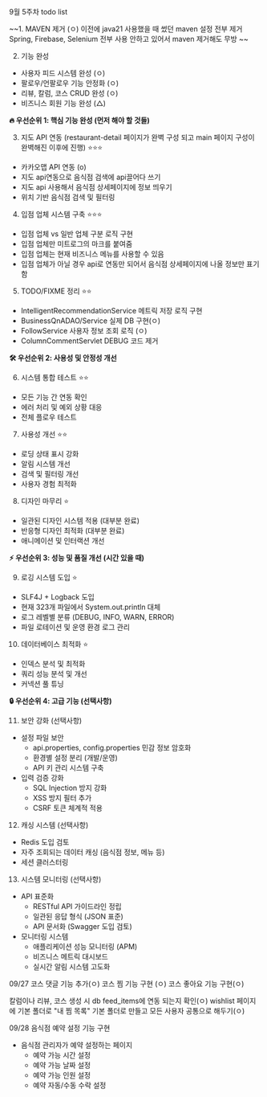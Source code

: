 9월 5주차 todo list

~~1.  MAVEN 제거 (ㅇ)
    이전에 java21 사용했을 때 썼던 maven 설정 전부 제거
    Spring, Firebase, Selenium 전부 사용 안하고 있어서 maven 제거해도 무방 ~~

2.  기능 완성
  - 사용자 피드 시스템 완성 (ㅇ)
  - 팔로우/언팔로우 기능 안정화 (ㅇ)
  - 리뷰, 칼럼, 코스 CRUD 완성 (ㅇ)
  - 비즈니스 회원 기능 완성 (△)

**🔥 우선순위 1: 핵심 기능 완성 (먼저 해야 할 것들)**

3. 지도 API 연동 (restaurant-detail 페이지가 완벽 구성 되고 main 페이지 구성이 완벽해진 이후에 진행) ⭐⭐⭐
  - 카카오맵 API 연동 (o)
  - 지도 api연동으로 음식점 검색에 api끌어다 쓰기
  - 지도 api 사용해서 음식점 상세페이지에 정보 띄우기
  - 위치 기반 음식점 검색 및 필터링

4. 입점 업체 시스템 구축 ⭐⭐⭐
  - 입점 업체 vs 일반 업체 구분 로직 구현
  - 입점 업체만 미트로그의 마크를 붙여줌
  - 입점 업체는 현재 비즈니스 메뉴를 사용할 수 있음
  - 입점 업체가 아닐 경우 api로 연동만 되어서 음식점 상세페이지에 나올 정보만 표기함

5. TODO/FIXME 정리 ⭐⭐
  - IntelligentRecommendationService 메트릭 저장 로직 구현
  - BusinessQnADAO/Service 실제 DB 구현(ㅇ)
  - FollowService 사용자 정보 조회 로직 (ㅇ)
  - ColumnCommentServlet DEBUG 코드 제거

**🛠️ 우선순위 2: 사용성 및 안정성 개선**

6. 시스템 통합 테스트 ⭐⭐
  - 모든 기능 간 연동 확인
  - 에러 처리 및 예외 상황 대응
  - 전체 플로우 테스트

7. 사용성 개선 ⭐⭐
  - 로딩 상태 표시 강화
  - 알림 시스템 개선
  - 검색 및 필터링 개선
  - 사용자 경험 최적화

8. 디자인 마무리 ⭐
  - 일관된 디자인 시스템 적용 (대부분 완료)
  - 반응형 디자인 최적화 (대부분 완료)
  - 애니메이션 및 인터랙션 개선

**⚡ 우선순위 3: 성능 및 품질 개선 (시간 있을 때)**

9. 로깅 시스템 도입 ⭐
  - SLF4J + Logback 도입
  - 현재 323개 파일에서 System.out.println 대체
  - 로그 레벨별 분류 (DEBUG, INFO, WARN, ERROR)
  - 파일 로테이션 및 운영 환경 로그 관리

10. 데이터베이스 최적화 ⭐
  - 인덱스 분석 및 최적화
  - 쿼리 성능 분석 및 개선
  - 커넥션 풀 튜닝

**🔒 우선순위 4: 고급 기능 (선택사항)**

11. 보안 강화 (선택사항)
  - 설정 파일 보안
    * api.properties, config.properties 민감 정보 암호화
    * 환경별 설정 분리 (개발/운영)
    * API 키 관리 시스템 구축
  - 입력 검증 강화
    * SQL Injection 방지 강화
    * XSS 방지 필터 추가
    * CSRF 토큰 체계적 적용

12. 캐싱 시스템 (선택사항)
  - Redis 도입 검토
  - 자주 조회되는 데이터 캐싱 (음식점 정보, 메뉴 등)
  - 세션 클러스터링

13. 시스템 모니터링 (선택사항)
  - API 표준화
    * RESTful API 가이드라인 정립
    * 일관된 응답 형식 (JSON 표준)
    * API 문서화 (Swagger 도입 검토)
  - 모니터링 시스템
    * 애플리케이션 성능 모니터링 (APM)
    * 비즈니스 메트릭 대시보드
    * 실시간 알림 시스템 고도화



09/27
코스 댓글 기능 추가(ㅇ)
코스 찜 기능 구현 (ㅇ)
코스 좋아요 기능 구현(ㅇ)

칼럼이나 리뷰, 코스 생성 시 db feed_items에 연동 되는지 확인(ㅇ)
wishlist 페이지에 기본 폴더로 "내 찜 목록" 기본 폴더로 만들고 모든 사용자 공통으로 해두기(ㅇ)


09/28
음식점 예약 설정 기능 구현
- 음식점 관리자가 예약 설정하는 페이지
  - 예약 가능 시간 설정
  - 예약 가능 날짜 설정
  - 예약 가능 인원 설정
  - 예약 자동/수동 수락 설정